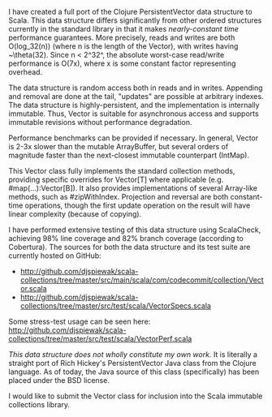 I have created a full port of the Clojure PersistentVector data structure to Scala.  This data structure differs significantly from other ordered structures currently in the standard library in that it makes _nearly-constant time_ performance guarantees.  More precisely, reads and writes are both O(log_32(n)) (where n is the length of the Vector), with writes having ~\theta(32).  Since n < 2^32^, the absolute worst-case read/write performance is O(7x), where x is some constant factor representing overhead.

The data structure is random access both in reads and in writes.  Appending and removal are done at the tail, "updates" are possible at arbitrary indexes.  The data structure is highly-persistent, and the implementation is internally immutable.  Thus, Vector is suitable for asynchronous access and supports immutable revisions without performance degradation.

Performance benchmarks can be provided if necessary.  In general, Vector is 2-3x slower than the mutable ArrayBuffer, but several orders of magnitude faster than the next-closest immutable counterpart (IntMap).

This Vector class fully implements the standard collection methods, providing specific overrides for Vector[T] where applicable (e.g. #map(...):Vector[B]).  It also provides implementations of several Array-like methods, such as #zipWithIndex.  Projection and reversal are both constant-time operations, though the first update operation on the result will have linear complexity (because of copying).

I have performed extensive testing of this data structure using ScalaCheck, achieving 98% line coverage and 82% branch coverage (according to Cobertura).  The sources for both the data structure and its test suite are currently hosted on GitHub:

 * http://github.com/djspiewak/scala-collections/tree/master/src/main/scala/com/codecommit/collection/Vector.scala
 * http://github.com/djspiewak/scala-collections/tree/master/src/test/scala/VectorSpecs.scala

Some stress-test usage can be seen here: http://github.com/djspiewak/scala-collections/tree/master/src/test/scala/VectorPerf.scala

*This data structure does not wholly constitute my own work.*  It is literally a straight port of Rich Hickey's PersistentVector Java class from the Clojure language.  As of today, the Java source of this class (specifically) has been placed under the BSD license.

I would like to submit the Vector class for inclusion into the Scala immutable collections library.
